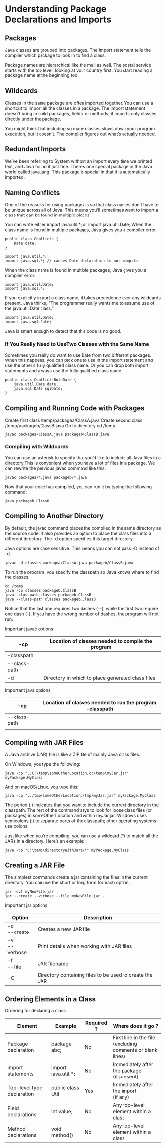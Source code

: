 # Understanding Package Declarations and Imports

## Packages

Java classes are grouped into packages. The import statement tells the compiler which package to look in to find a
class.

Package names are hierarchical like the mail as well. The postal service starts with the top level, looking at your
country first. You start reading a package name at the beginning too.

## Wildcards

Classes in the same package are often imported together. You can use a shortcut to import all the classes in a package.
The import statement doesn’t bring in child packages, fields, or methods; it imports only classes directly under the
package.

You might think that including so many classes slows down your program execution, but it doesn’t. The compiler figures
out what’s actually needed.

## Redundant Imports

We’ve been referring to System without an import every time we printed text, and Java found it just fine. There’s one
special package in the Java world called java.lang. This package is special in that it is automatically imported.

## Naming Conflicts

One of the reasons for using packages is so that class names don’t have to be unique across all of Java. This means
you’ll sometimes want to import a class that can be found in multiple places.

You can write either import java.util.*; or import java.util.Date;
When the class name is found in multiple packages, Java gives you a compiler error.

```
public class Conflicts {
    Date date;
}
```

```
import java.util.*;
import java.sql.*; // causes Date declaration to not compile
```

When the class name is found in multiple packages, Java gives you a compiler error.

```
import java.util.Date; 
import java.sql.*;
```

If you explicitly import a class name, it takes precedence over any wildcards present. Java thinks, “The programmer
really wants me to assume use of the java.util.Date class.”

```
import java.util.Date; 
import java.sql.Date;
```

Java is smart enough to detect that this code is no good.

### If You Really Need to UseTwo Classes with the Same Name

Sometimes you really do want to use Date from two different packages. When this happens, you can pick one to use in
the import statement and use the other’s fully qualified class name. Or you can drop both import statements and always
use the fully qualified class name.

```
public class ConflictsBothDate {
    java.util.Date date;
    java.sql.Date sqlDate;
}

```

## Compiling and Running Code with Packages

Create first class /temp/packagea/ClassA.java
Create second class /temp/packageb/ClassB.java
Go to directory cd /temp

```
javac packagea/ClassA.java packageb/ClassB.java
```

### Compiling with Wildcards

You can use an asterisk to specify that you’d like to include all Java files in a directory.This is convenient when you
have a lot of files in a package. We can rewrite the previous javac command like this:

```
javac packagea/*.java packageb/*.java
```

Now that your code has compiled, you can run it by typing the following command:

```
java packageb.ClassB
```

## Compiling to Another Directory

By default, the javac command places the compiled in the same directory as the source code. It also provides an option
to place the class files into a different directory. The -d option specifies this target directory.

Java options are case sensitive. This means you can not pass -D instead of -d.

```
javac -d classes packagea/ClassA.java packageb/ClassB.java
```

To run the program, you specify the classpath so Java knows where to find the classes.

```
cd /temp
java -cp classes packageb.ClassB
java -classpath classes packageb.ClassB 
java --class-path classes packageb.ClassB
```

Notice that the last one requires two dashes (--), while the first two require one dash (-). If you have the wrong
number of dashes, the program will not run.

Important javac options

|-cp <classpath>               |   Location of classes needed to compile the program |
| --- | --- |
|-classpath <classpath>        | |
|--class-path <classpath> |
|-d <dir>                 |          Directory in which to place generated class files|

Important java options

| -cp <classpath> | Location of classes needed to run the program -classpath <classpath> |
|-----------------|----------------------------------------------------------------------|
| --class-path    |                                                                      |
| <classpath>     |                                                                      |

## Compiling with JAR Files

A Java archive (JAR) file is like a ZIP file of mainly Java class files.

On Windows, you type the following:

```
java -cp ".;C:\temp\someOtherLocation;c:\temp\myJar.jar" myPackage.MyClass
```

And on macOS/Linux, you type this:

```
java -cp ".:/tmp/someOtherLocation:/tmp/myJar.jar" myPackage.MyClass
```

The period (.) indicates that you want to include the current directory in the classpath. The rest of the command says
to look for loose class files (or packages) in someOtherLocation and within myJar.jar. Windows uses semicolons (;) to
separate parts of the classpath; other operating systems use colons.

Just like when you’re compiling, you can use a wildcard (*) to match all the JARs in a directory. Here’s an example:

```
java -cp "C:\temp\directoryWithJars\*" myPackage.MyClass
```

## Creating a JAR File

The simplest commands create a jar containing the files in the current directory. You can use the short or long form for each option.

```
jar -cvf myNewFile.jar .
jar --create --verbose --file myNewFile.jar .
```

Important jar options

| Option                              | Description                               |
|-------------------------------------|-------------------------------------------|
| -c<br/>--create                     | Creates a new JAR file                    |
| -v<br/>--verbose                    | Print details when working with JAR files |
| -f <fileName><br/>--file <fileName> | JAR filename                              | 
| -C <directory> | Directory containing files to be used to create the JAR |


## Ordering Elements in a Class

Ordering for declaring a class

| Element             | Example             | Required ? | Where does it go ?                                              | 
|---------------------|---------------------|------------|-----------------------------------------------------------------|
| Package declaration | package abc;        | No         | First line in the file<br/> (excluding comments or blank lines) |   
| import statements   | import java.util.*; | No         | Immediately after the package<br/>(if present)     |
| Top-level type declaration   | public class Util   | Yes        | Immediately after the import <br/>(if any) |
| Field declarations   | int value; | No         | Any top-level element within a class |
| Method declarations   | void method()| No         | Any top-level element within a class |